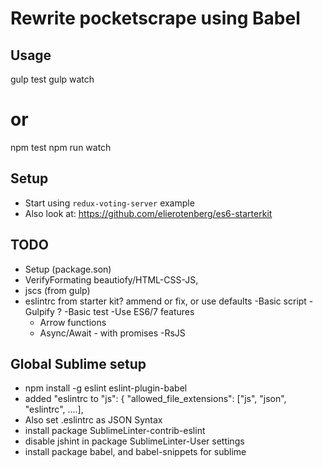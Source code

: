 # Rewrite pocketscrape using Babel

## Usage

  gulp test
  gulp watch
  # or
  npm test
  npm run watch


## Setup

- Start using `redux-voting-server` example
- Also look at: https://github.com/elierotenberg/es6-starterkit

## TODO

- Setup (package.son)
- VerifyFormating beautiofy/HTML-CSS-JS, 
- jscs (from gulp)
- eslintrc from starter kit? ammend or fix, or use defaults
-Basic script
-Gulpify ?
-Basic test
-Use ES6/7 features
  - Arrow functions
  - Async/Await - with promises
-RsJS

## Global Sublime setup

  - npm install -g eslint eslint-plugin-babel
  - added "eslintrc to "js": { "allowed_file_extensions": ["js", "json", "eslintrc", ....],
  - Also set .eslintrc as JSON Syntax
  - install package SublimeLinter-contrib-eslint
  - disable jshint in package SublimeLinter-User settings
  - install package babel, and babel-snippets for sublime
